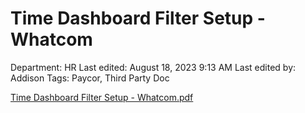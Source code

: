 # Time Dashboard Filter Setup - Whatcom

Department: HR
Last edited: August 18, 2023 9:13 AM
Last edited by: Addison
Tags: Paycor, Third Party Doc

[Time Dashboard Filter Setup - Whatcom.pdf](Time_Dashboard_Filter_Setup_-_Whatcom.pdf)